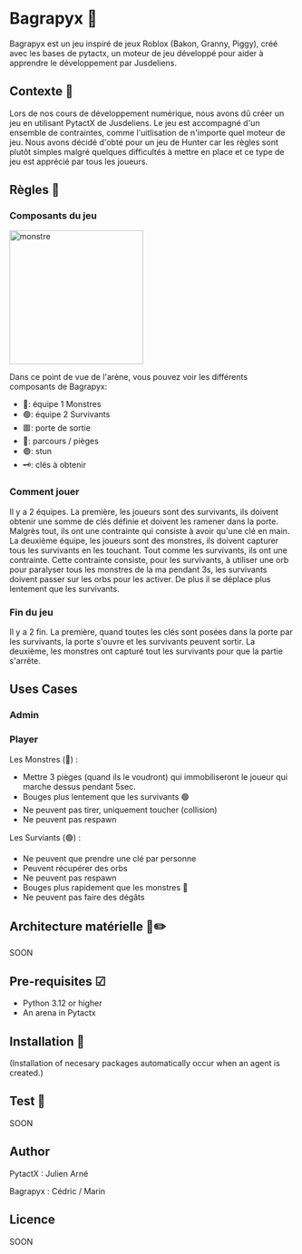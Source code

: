 # Bagrapyx 🔪

Bagrapyx est un jeu inspiré de jeux Roblox (Bakon, Granny, Piggy), créé avec les bases de pytactx, un moteur de jeu développé pour aider à apprendre le développement par Jusdeliens.

## Contexte 🔎

Lors de nos cours de développement numérique, nous avons dû créer un jeu en utilisant PytactX de Jusdeliens. Le jeu est accompagné d'un ensemble de contraintes, comme l'uitlisation de n'importe quel moteur de jeu. Nous avons décidé d'obté pour un jeu de Hunter car les règles sont plutôt simples malgré quelques difficultés à mettre en place et ce type de jeu est apprécié
 par tous les joueurs.

## Règles 📜

### Composants du jeu 

<img width="236" alt="monstre" src="https://github.com/Boxibarbare/Bagrapyx/assets/151009711/6aa232a3-d014-400a-a2cc-683662271ed9">


Dans ce point de vue de l'arène, vous pouvez voir les différents composants de Bagrapyx:

- 🔵: équipe 1 Monstres
- 🟢: équipe 2 Survivants
- 🟥: porte de sortie
- 🔹: parcours / pièges
- 🟣: stun
- 🗝️: clés à obtenir

### Comment jouer 

Il y a 2 équipes. La première, les joueurs sont des survivants, ils doivent obtenir une somme de clés définie et doivent les ramener dans la porte. Malgrès tout, ils ont une contrainte qui consiste à avoir qu'une clé en main. 
La deuxième équipe, les joueurs sont des monstres, ils doivent capturer tous les survivants en les touchant. Tout comme les survivants, ils ont une contrainte. Cette contrainte consiste, pour les survivants, à utiliser une orb pour paralyser tous les monstres de la ma pendant 3s, les survivants doivent passer sur les orbs pour les activer. De plus il se déplace plus lentement que les survivants.

### Fin du jeu 

Il y a 2 fin. La première, quand toutes les clés sont posées dans la porte par les survivants, la porte s'ouvre et les survivants peuvent sortir. La deuxième, les monstres ont capturé tout les survivants pour que la partie s'arrête.


## Uses Cases 

### Admin

### Player

Les Monstres (🔵) :
- Mettre 3 pièges (quand ils le voudront) qui immobiliseront le joueur qui marche dessus pendant 5sec.
- Bouges plus lentement que les survivants 🟢
- Ne peuvent pas tirer, uniquement toucher (collision)
- Ne peuvent pas respawn


Les Surviants (🟢) :
- Ne peuvent que prendre une clé par personne
- Peuvent récupérer des orbs
- Ne peuvent pas respawn
- Bouges plus rapidement que les monstres 🔵
- Ne peuvent pas faire des dégâts

## Architecture matérielle 📐✏️

SOON

## Pre-requisites ☑

- Python 3.12 or higher
- An arena in Pytactx

## Installation 🔧

(Installation of necesary packages automatically occur when an agent is created.)

## Test 🧪

SOON

## Author

PytactX : Julien Arné

Bagrapyx : Cédric / Marin

## Licence

SOON








